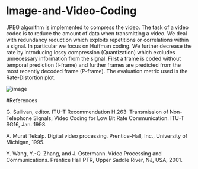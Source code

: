 # Image-and-Video-Coding

JPEG algorithm is implemented to compress the video. The task of a video codec is to reduce the amount of data when transmitting a video. We deal with redundancy reduction which exploits repetitions or correlations within a signal. In particular we focus on Huffman coding. We further decrease the rate by introducing lossy compression (Quantization) which excludes unnecessary information from the signal. First a frame is coded without temporal prediction (I-frame) and further frames are predicted from the most recently decoded frame (P-frame). The evaluation metric used is the Rate-Distortion plot.

![image](https://user-images.githubusercontent.com/80693116/177886716-a57c68d2-fb92-4a54-beec-3e96e36a39e2.png)

#References

G. Sullivan, editor. ITU-T Recommendation H.263: Transmission of Non- Telephone
Signals; Video Coding for Low Bit Rate Communication. ITU-T SG16, Jan. 1998.

A. Murat Tekalp. Digital video processing. Prentice-Hall, Inc., University of Michigan,
1995.

Y. Wang, Y.-Q. Zhang, and J. Ostermann. Video Processing and Communications.
Prentice Hall PTR, Upper Saddle River, NJ, USA, 2001.

